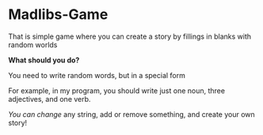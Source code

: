 # Madlibs-Game
That is simple game where you can create a story by fillings in blanks with random worlds

**What should you do?**

You need to write random words, but in a special form

For example, in my program, you should write just one noun, three adjectives, and one verb.

*You can change* any string, add or remove something, and create your own story!